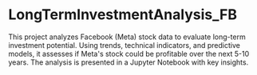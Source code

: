 # LongTermInvestmentAnalysis_FB
This project analyzes Facebook (Meta) stock data to evaluate long-term investment potential. Using trends, technical indicators, and predictive models, it assesses if Meta's stock could be profitable over the next 5-10 years. The analysis is presented in a Jupyter Notebook with key insights.
